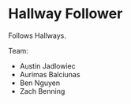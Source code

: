 # Hallway Follower
Follows Hallways.

Team:
* Austin Jadlowiec
* Aurimas Balciunas
* Ben Nguyen
* Zach Benning
